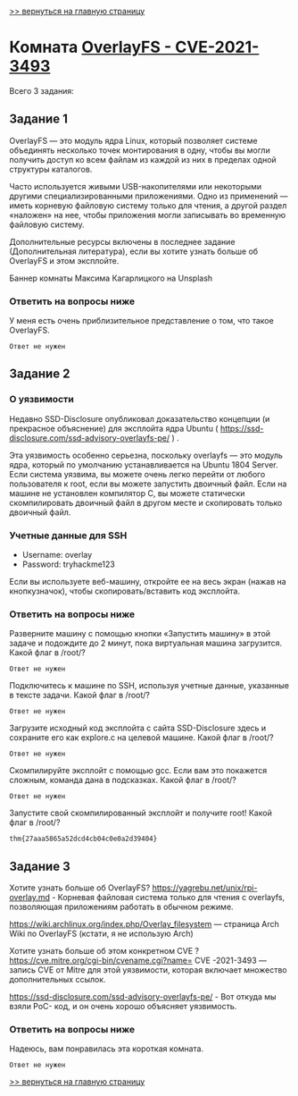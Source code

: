 [>> вернуться на главную страницу](https://github.com/BEPb/tryhackme/blob/master/README.md)

# Комната [OverlayFS - CVE-2021-3493](https://tryhackme.com/r/room/overlayfs) 

Всего 3 задания:
## Задание 1
OverlayFS — это модуль ядра Linux, который позволяет системе объединять несколько точек монтирования в одну, чтобы 
вы могли получить доступ ко всем файлам из каждой из них в пределах одной структуры каталогов. 

Часто используется живыми USB-накопителями или некоторыми другими специализированными приложениями. Одно из 
применений — иметь корневую файловую систему только для чтения, а другой раздел «наложен» на нее, чтобы приложения 
могли записывать во временную файловую систему.

Дополнительные ресурсы включены в последнее задание (Дополнительная литература), если вы хотите узнать больше об 
OverlayFS и этом эксплойте.

Баннер комнаты Максима Кагарлицкого на Unsplash

### Ответить на вопросы ниже
У меня есть очень приблизительное представление о том, что такое OverlayFS.
```commandline
Ответ не нужен
```

## Задание 2
### О уязвимости
Недавно SSD-Disclosure опубликовал доказательство концепции (и прекрасное объяснение) для эксплойта ядра Ubuntu ( 
https://ssd-disclosure.com/ssd-advisory-overlayfs-pe/ ) . 

Эта уязвимость особенно серьезна, поскольку overlayfs — это модуль ядра, который по умолчанию устанавливается на 
Ubuntu 1804 Server. 
Если система уязвима, вы можете очень легко перейти от любого пользователя к root, если вы можете запустить двоичный 
файл. 
Если на машине не установлен компилятор C, вы можете статически скомпилировать двоичный файл в другом месте и 
скопировать только двоичный файл. 

### Учетные данные для SSH
- Username: overlay
- Password: tryhackme123



Если вы используете веб-машину, откройте ее на весь экран (нажав на кнопкузначок), чтобы скопировать/вставить код 
эксплойта.

### Ответить на вопросы ниже
Разверните машину с помощью кнопки «Запустить машину» в этой задаче и подождите до 2 минут, пока виртуальная машина 
загрузится.
Какой флаг в /root/?
```commandline
Ответ не нужен
```
Подключитесь к машине по SSH, используя учетные данные, указанные в тексте задачи.
Какой флаг в /root/?
```commandline
Ответ не нужен
```
Загрузите исходный код эксплойта с сайта SSD-Disclosure здесь и сохраните его как explore.c на целевой машине.
Какой флаг в /root/?
```commandline
Ответ не нужен
```
Скомпилируйте эксплойт с помощью gcc. Если вам это покажется сложным, команда дана в подсказках.
Какой флаг в /root/?
```commandline
Ответ не нужен
```
Запустите свой скомпилированный эксплойт и получите root!
Какой флаг в /root/?
```commandline
thm{27aaa5865a52dcd4cb04c0e0a2d39404}
```

## Задание 3
Хотите узнать больше об OverlayFS?
https://yagrebu.net/unix/rpi-overlay.md  - Корневая файловая система только для чтения с overlayfs, позволяющая 
приложениям работать в обычном режиме. 

https://wiki.archlinux.org/index.php/Overlay_filesystem  — страница Arch Wiki по OverlayFS (кстати, я не использую Arch)

Хотите узнать больше об этом конкретном CVE ?
https://cve.mitre.org/cgi-bin/cvename.cgi?name= CVE -2021-3493 — запись CVE  от Mitre для этой уязвимости, которая 
включает множество дополнительных ссылок. 

https://ssd-disclosure.com/ssd-advisory-overlayfs-pe/ - Вот откуда мы взяли PoC- код, и он очень хорошо объясняет 
уязвимость. 

### Ответить на вопросы ниже
Надеюсь, вам понравилась эта короткая комната.
```commandline
Ответ не нужен
```

[>> вернуться на главную страницу](https://github.com/BEPb/tryhackme/blob/master/README.md)